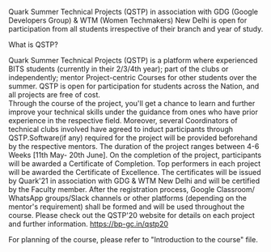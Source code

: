 Quark Summer Technical Projects (QSTP) in association with GDG (Google Developers Group) & WTM (Women Techmakers) New Delhi is open for participation from all students irrespective of their branch and year of study. 

What is QSTP?

Quark Summer Technical Projects (QSTP) is a platform where experienced BITS students (currently in their 2/3/4th year); part of the clubs or independently; mentor Project-centric Courses for other students over the summer. 
QSTP is open for participation for students across the Nation, and all projects are free of cost.  
Through the course of the project, you'll get a chance to learn and further improve your technical skills under the guidance from ones who have prior experience in the respective field. Moreover, several Coordinators of technical clubs involved have agreed to induct participants through QSTP.Software(if any) required for the project will be provided beforehand by the respective mentors.
The duration of the project ranges between 4-6 Weeks [11th May- 20th June]. 
On the completion of the project, participants will be awarded a Certificate of Completion. Top performers in each project will be awarded the Certificate of Excellence. The certificates will be issued by Quark'21 in association with GDG & WTM New Delhi and will be certified by the Faculty member.
After the registration process, Google Classroom/ WhatsApp groups/Slack channels or other platforms (depending on the mentor's requirement) shall be formed and will be used throughout the course. Please check out the QSTP'20 website for details on each project and further information. https://bp-gc.in/qstp20

For planning of the course, please refer to "Introduction to the course" file.

